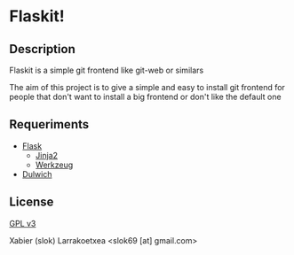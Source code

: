 Flaskit!
========

Description
-----------

Flaskit is a simple git frontend like git-web or similars

The aim of this project is to give a simple and easy to install git frontend
for people that don't want to install a big frontend or don't like the 
default one

Requeriments
-------------

* [Flask](http://flask.pocoo.org/)
    * [Jinja2](http://jinja.pocoo.org/docs/)
    * [Werkzeug](http://werkzeug.pocoo.org/)
* [Dulwich](https://github.com/jelmer/dulwich)

License
-------

[GPL v3](http://www.gnu.org/licenses/gpl-3.0.html)

Xabier (slok) Larrakoetxea <slok69 [at] gmail.com>
